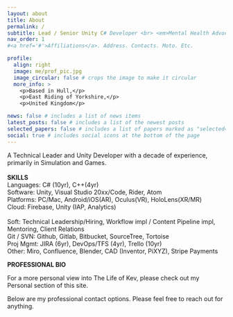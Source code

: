 ```yaml
---
layout: about
title: About
permalink: /
subtitle: Lead / Senior Unity C# Developer <br> <em>Mental Health Advocate | Compassionate Leader</em>
nav_order: 1
#<a href='#'>Affiliations</a>. Address. Contacts. Moto. Etc.

profile:
  align: right
  image: me/prof_pic.jpg
  image_circular: false # crops the image to make it circular
  more_info: >
    <p>Based in Hull,</p>
    <p>East Riding of Yorkshire,</p>
    <p>United Kingdom</p>

news: false # includes a list of news items
latest_posts: false # includes a list of the newest posts
selected_papers: false # includes a list of papers marked as "selected={true}"
social: true # includes social icons at the bottom of the page
---
```

A Technical Leader and Unity Developer with a decade of experience, primarily in Simulation and Games.
<br><br>
<strong>SKILLS</strong><br>
Languages: C# (10yr), C++(4yr)<br>
Software: Unity, Visual Studio 20xx/Code, Rider, Atom<br>
Platforms: PC/Mac, Android/iOS(AR), Oculus(VR), HoloLens(XR/MR)<br>
Cloud: Firebase, Unity (IAP, Analytics)<br>
<br>
Soft: Technical Leadership/Hiring, Workflow impl / Content Pipeline impl, Mentoring, Client Relations<br>
Git / SVN: Github, Gitlab, Bitbucket, SourceTree, Tortoise<br>
Proj Mgmt: JIRA (6yr), DevOps/TFS (4yr), Trello (10yr)<br>
Other: Miro, Confluence, Blender, CAD (Inventor, PiXYZ), Stripe Payments

<strong>PROFESSIONAL BIO</strong>

For a more personal view into The Life of Kev, please check out my Personal section of this site.

Below are my professional contact options. Please feel free to reach out for anything.
